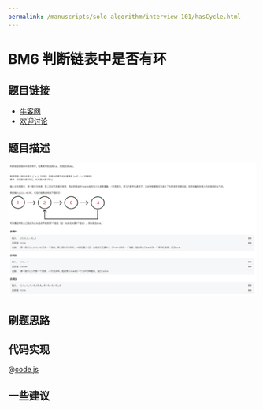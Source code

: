 ```yaml
---
permalink: /manuscripts/solo-algorithm/interview-101/hasCycle.html
---
```

# BM6 判断链表中是否有环

## 题目链接

- [牛客网](https://www.nowcoder.com/share/jump/8484115461694589556195)
- [欢迎讨论]()

## 题目描述

![反转链表.png](../images/hasCycle.png)

## 刷题思路

## 代码实现

@[code js](@code/algorithm/interview-101/hasCycle.js)

## 一些建议
